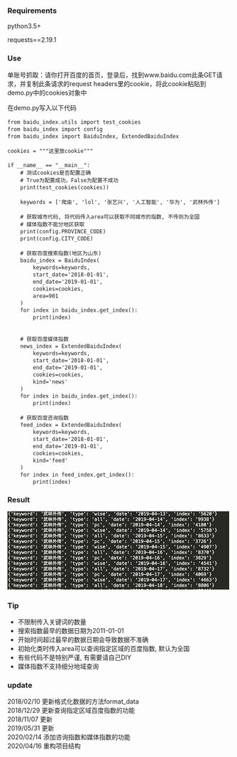 ### Requirements
python3.5+
  
requests==2.19.1  

### Use
单账号抓取：请你打开百度的首页，登录后，找到www.baidu.com此条GET请求，并复制此条请求的request headers里的cookie，将此cookie粘贴到demo.py中的cookies对象中  
  
在demo.py写入以下代码

```
from baidu_index.utils import test_cookies
from baidu_index import config
from baidu_index import BaiduIndex, ExtendedBaiduIndex

cookies = """这里放cookie"""

if __name__ == "__main__":
    # 测试cookies是否配置正确
    # True为配置成功，False为配置不成功
    print(test_cookies(cookies))

    keywords = ['爬虫', 'lol', '张艺兴', '人工智能', '华为', '武林外传']

    # 获取城市代码, 将代码传入area可以获取不同城市的指数, 不传则为全国
    # 媒体指数不能分地区获取
    print(config.PROVINCE_CODE)
    print(config.CITY_CODE)

    # 获取百度搜索指数(地区为山东)
    baidu_index = BaiduIndex(
        keywords=keywords,
        start_date='2018-01-01',
        end_date='2019-01-01',
        cookies=cookies,
        area=901
    )
    for index in baidu_index.get_index():
        print(index)
    

    # 获取百度媒体指数
    news_index = ExtendedBaiduIndex(
        keywords=keywords,
        start_date='2018-01-01',
        end_date='2019-01-01',
        cookies=cookies,
        kind='news'
    )
    for index in baidu_index.get_index():
        print(index)

    # 获取百度咨询指数
    feed_index = ExtendedBaiduIndex(
        keywords=keywords,
        start_date='2018-01-01',
        end_date='2019-01-01',
        cookies=cookies,
        kind='feed'
    )
    for index in feed_index.get_index():
        print(index)
```
  
### Result
![](https://github.com/longxiaofei/markdown_img/blob/master/spider-baiduindex/aaa.png?raw=true)


### Tip
- 不限制传入关键词的数量
- 搜索指数最早的数据日期为2011-01-01
- 开始时间超过最早的数据日期会导致数据不准确  
- 初始化类时传入area可以查询指定区域的百度指数, 默认为全国
- 有些代码不是特别严谨, 有需要请自己DIY
- 媒体指数不支持细分地域查询


### update 
2018/02/10 更新格式化数据的方法format_data  
2018/12/29 更新查询指定区域百度指数的功能  
2018/11/07 更新  
2019/05/31 更新  
2020/02/14 添加咨询指数和媒体指数的功能  
2020/04/16 重构项目结构

